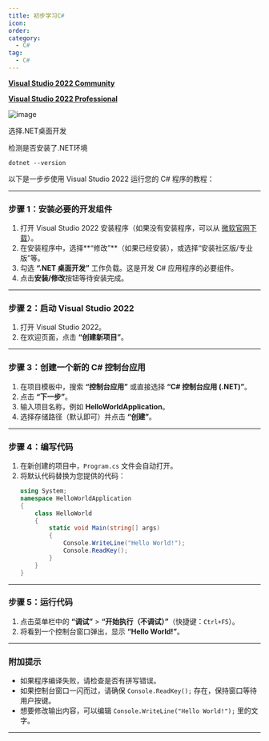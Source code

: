 ```yaml
---
title: 初步学习C#
icon: 
order: 
category:
  - C#
tag:
  - C#
---
```












[**Visual Studio 2022 Community**](https://visualstudio.microsoft.com/vs/community/)

[**Visual Studio 2022 Professional**](https://visualstudio.microsoft.com/vs/professional/)



![image](https://cdn.jsdelivr.net/gh/kadobao/picx-images-hosting@master/20241125/image.2ves2yi6vj.jpg)

选择.NET桌面开发



检测是否安装了.NET环境

```
dotnet --version
```









以下是一步步使用 Visual Studio 2022 运行您的 C# 程序的教程：

---

### **步骤 1：安装必要的开发组件**
1. 打开 Visual Studio 2022 安装程序（如果没有安装程序，可以从 [微软官网下载](https://visualstudio.microsoft.com/)）。
2. 在安装程序中，选择**“修改”**（如果已经安装），或选择“安装社区版/专业版”等。
3. 勾选 **“.NET 桌面开发”** 工作负载。这是开发 C# 应用程序的必要组件。
4. 点击**安装/修改**按钮等待安装完成。

---

### **步骤 2：启动 Visual Studio 2022**
1. 打开 Visual Studio 2022。
2. 在欢迎页面，点击 **“创建新项目”**。

---

### **步骤 3：创建一个新的 C# 控制台应用**
1. 在项目模板中，搜索 **“控制台应用”** 或直接选择 **“C# 控制台应用 (.NET)”**。
2. 点击 **“下一步”**。
3. 输入项目名称，例如 **HelloWorldApplication**。
4. 选择存储路径（默认即可）并点击 **“创建”**。

---

### **步骤 4：编写代码**
1. 在新创建的项目中，`Program.cs` 文件会自动打开。
2. 将默认代码替换为您提供的代码：
    ```csharp
    using System;
    namespace HelloWorldApplication
    {
        class HelloWorld
        {
            static void Main(string[] args)
            {
                Console.WriteLine("Hello World!");
                Console.ReadKey();
            }
        }
    }
    ```

---

### **步骤 5：运行代码**
1. 点击菜单栏中的 **“调试”** > **“开始执行（不调试）”**（快捷键：`Ctrl+F5`）。
2. 将看到一个控制台窗口弹出，显示 **“Hello World!”**。

---

### **附加提示**
- 如果程序编译失败，请检查是否有拼写错误。
- 如果控制台窗口一闪而过，请确保 `Console.ReadKey();` 存在，保持窗口等待用户按键。
- 想要修改输出内容，可以编辑 `Console.WriteLine("Hello World!");` 里的文字。

---

